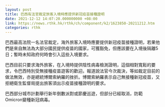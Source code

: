 ```yaml
---
layout: post
title: 巴西有法官裁定旅客入境時應提供新冠疫苗接種證明
date: 2021-12-12 14:07:20.000000000 +08:00
link: https://news.rthk.hk/rthk/ch/component/k2/1623850-20211212.htm
categories: rthk
---
```


巴西最高法院一名法官裁定，海外旅客入境時應要提供新冠疫苗接種證明，若果他們是來自無法為大部分國民提供疫苗的國家，可獲豁免，但應該要在入境後隔離5日；暫時未知政府何時會引入這些入境要求。

巴西目前只要求海外旅客，在入境時提供陰性病毒檢測證明，這個相對寬鬆的要求，令巴西特別受無接種疫苗遊客的歡迎。報道說法官今次裁決，等如裁定目前的做法無效，亦是總統博爾索納羅的挫折。博爾索納羅表示自己無接種新冠疫苗，又拒絕衛生監督局提出旅客須出示疫苗接種證明的要求。

巴西部分城市計劃舉行新年倒數派對或節慶巡遊，但部分已經取消，防範Omicron變種新冠病毒。
